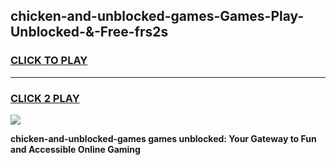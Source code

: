 
## chicken-and-unblocked-games-Games-Play-Unblocked-&-Free-frs2s
<h3>
<a href="https://premium76.site?title=chicken-and-unblocked-games&ref=24A">CLICK TO PLAY</a></h3>
<hr>

<h3>
<a href="https://premium76.site?title=chicken-and-unblocked-games&ref=24A">CLICK 2 PLAY</a>
  
</h3>

<a href="https://premium76.site?title=chicken-and-unblocked-games&ref=24A"><img src="https://clearcache.store/games.png"></a>


**chicken-and-unblocked-games games unblocked: Your Gateway to Fun and Accessible Online Gaming**
